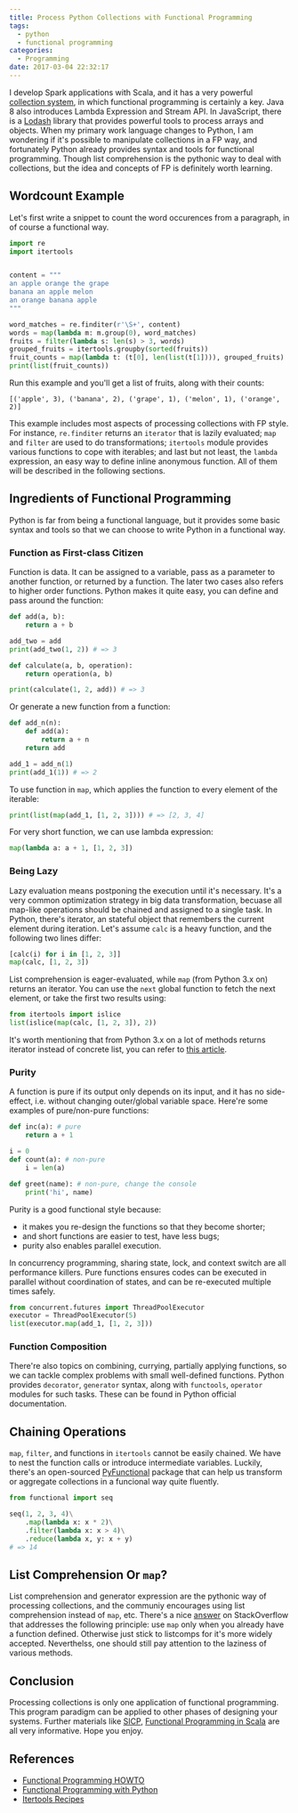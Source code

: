 ```yaml
---
title: Process Python Collections with Functional Programming
tags:
  - python
  - functional programming
categories:
  - Programming
date: 2017-03-04 22:32:17
---
```



I develop Spark applications with Scala, and it has a very powerful [collection system](http://docs.scala-lang.org/overviews/collections/introduction), in which functional programming is certainly a key. Java 8 also introduces Lambda Expression and Stream API. In JavaScript, there is a [Lodash](https://lodash.com/) library that provides powerful tools to process arrays and objects. When my primary work language changes to Python, I am wondering if it's possible to manipulate collections in a FP way, and fortunately Python already provides syntax and tools for functional programming. Though list comprehension is the pythonic way to deal with collections, but the idea and concepts of FP is definitely worth learning.

## Wordcount Example

Let's first write a snippet to count the word occurences from a paragraph, in of course a functional way.

```python
import re
import itertools


content = """
an apple orange the grape
banana an apple melon
an orange banana apple
"""

word_matches = re.finditer(r'\S+', content)
words = map(lambda m: m.group(0), word_matches)
fruits = filter(lambda s: len(s) > 3, words)
grouped_fruits = itertools.groupby(sorted(fruits))
fruit_counts = map(lambda t: (t[0], len(list(t[1]))), grouped_fruits)
print(list(fruit_counts))
```

Run this example and you'll get a list of fruits, along with their counts:

```text
[('apple', 3), ('banana', 2), ('grape', 1), ('melon', 1), ('orange', 2)]
```

This example includes most aspects of processing collections with FP style. For instance, `re.finditer` returns an `iterator` that is lazily evaluated; `map` and `filter` are used to do transformations; `itertools` module provides various functions to cope with iterables; and last but not least, the `lambda` expression, an easy way to define inline anonymous function. All of them will be described in the following sections.

<!-- more -->

## Ingredients of Functional Programming

Python is far from being a functional language, but it provides some basic syntax and tools so that we can choose to write Python in a functional way.

### Function as First-class Citizen

Function is data. It can be assigned to a variable, pass as a parameter to another function, or returned by a function. The later two cases also refers to higher order functions. Python makes it quite easy, you can define and pass around the function:

```python
def add(a, b):
    return a + b

add_two = add
print(add_two(1, 2)) # => 3

def calculate(a, b, operation):
    return operation(a, b)

print(calculate(1, 2, add)) # => 3
```

Or generate a new function from a function:

```python
def add_n(n):
    def add(a):
        return a + n
    return add

add_1 = add_n(1)
print(add_1(1)) # => 2
```

To use function in `map`, which applies the function to every element of the iterable:

```python
print(list(map(add_1, [1, 2, 3]))) # => [2, 3, 4]
```

For very short function, we can use lambda expression:

```python
map(lambda a: a + 1, [1, 2, 3])
```

### Being Lazy

Lazy evaluation means postponing the execution until it's necessary. It's a very common optimization strategy in big data transformation, becuase all map-like operations should be chained and assigned to a single task. In Python, there's iterator, an stateful object that remembers the current element during iteration. Let's assume `calc` is a heavy function, and the following two lines differ:

```python
[calc(i) for i in [1, 2, 3]]
map(calc, [1, 2, 3])
```

List comprehension is eager-evaluated, while `map` (from Python 3.x on) returns an iterator. You can use the `next` global function to fetch the next element, or take the first two results using:

```python
from itertools import islice
list(islice(map(calc, [1, 2, 3]), 2))
```

It's worth mentioning that from Python 3.x on a lot of methods returns iterator instead of concrete list, you can refer to [this article](https://jizhang.github.io/blog/2017/01/08/python-2-to-3-quick-guide/#Less-Lists-More-Views).

### Purity

A function is pure if its output only depends on its input, and it has no side-effect, i.e. without changing outer/global variable space. Here're some examples of pure/non-pure functions:

```python
def inc(a): # pure
    return a + 1

i = 0
def count(a): # non-pure
    i = len(a)

def greet(name): # non-pure, change the console
    print('hi', name)
```

Purity is a good functional style because:

* it makes you re-design the functions so that they become shorter;
* and short functions are easier to test, have less bugs;
* purity also enables parallel execution.

In concurrency programming, sharing state, lock, and context switch are all performance killers. Pure functions ensures codes can be executed in parallel without coordination of states, and can be re-executed multiple times safely.

```python
from concurrent.futures import ThreadPoolExecutor
executor = ThreadPoolExecutor(5)
list(executor.map(add_1, [1, 2, 3]))
```

### Function Composition

There're also topics on combining, currying, partially applying functions, so we can tackle complex problems with small well-defined functions. Python provides `decorator`, `generator` syntax, along with `functools`, `operator` modules for such tasks. These can be found in Python official documentation.

## Chaining Operations

`map`, `filter`, and functions in `itertools` cannot be easily chained. We have to nest the function calls or introduce intermediate variables. Luckily, there's an open-sourced [PyFunctional](https://github.com/EntilZha/PyFunctional) package that can help us transform or aggregate collections in a funcional way quite fluently.

```python
from functional import seq

seq(1, 2, 3, 4)\
    .map(lambda x: x * 2)\
    .filter(lambda x: x > 4)\
    .reduce(lambda x, y: x + y)
# => 14
```

## List Comprehension Or `map`?

List comprehension and generator expression are the pythonic way of processing collections, and the communiy encourages using list comprehension instead of `map`, etc. There's a nice [answer](http://stackoverflow.com/a/6407222/1030720) on StackOverflow that addresses the following principle: use `map` only when you already have a function defined. Otherwise just stick to listcomps for it's more widely accepted. Neverthelss, one should still pay attention to the laziness of various methods.

## Conclusion

Processing collections is only one application of functional programming. This program paradigm can be applied to other phases of designing your systems. Further materials like [SICP](http://deptinfo.unice.fr/~roy/sicp.pdf), [Functional Programming in Scala](https://www.manning.com/books/functional-programming-in-scala) are all very informative. Hope you enjoy.

## References

* [Functional Programming HOWTO](https://docs.python.org/3/howto/functional.html)
* [Functional Programming with Python](http://kachayev.github.io/talks/uapycon2012/)
* [Itertools Recipes](https://docs.python.org/3/library/itertools.html#itertools-recipes)
